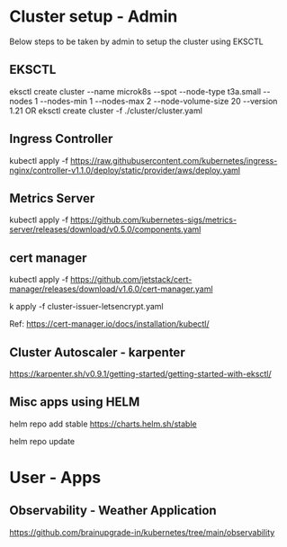 # Cluster setup - Admin
Below steps to be taken by admin to setup the cluster using EKSCTL

## EKSCTL

eksctl create cluster --name microk8s --spot --node-type t3a.small --nodes 1 --nodes-min 1 --nodes-max 2 --node-volume-size 20 --version  1.21
OR
eksctl create cluster -f ./cluster/cluster.yaml

## Ingress Controller
kubectl apply -f https://raw.githubusercontent.com/kubernetes/ingress-nginx/controller-v1.1.0/deploy/static/provider/aws/deploy.yaml


## Metrics Server
kubectl apply -f https://github.com/kubernetes-sigs/metrics-server/releases/download/v0.5.0/components.yaml

## cert manager

kubectl apply -f https://github.com/jetstack/cert-manager/releases/download/v1.6.0/cert-manager.yaml

k apply -f cluster-issuer-letsencrypt.yaml

Ref: https://cert-manager.io/docs/installation/kubectl/

## Cluster Autoscaler - karpenter
https://karpenter.sh/v0.9.1/getting-started/getting-started-with-eksctl/

## Misc apps using HELM

helm repo add stable https://charts.helm.sh/stable

helm repo update


# User - Apps
## Observability - Weather Application
https://github.com/brainupgrade-in/kubernetes/tree/main/observability

